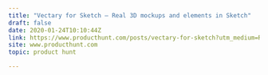 ```yaml
---
title: "Vectary for Sketch — Real 3D mockups and elements in Sketch"
draft: false
date: 2020-01-24T10:10:44Z
link: https://www.producthunt.com/posts/vectary-for-sketch?utm_medium=RSS&utm_source=hune
site: www.producthunt.com
topic: product hunt  

---
```

